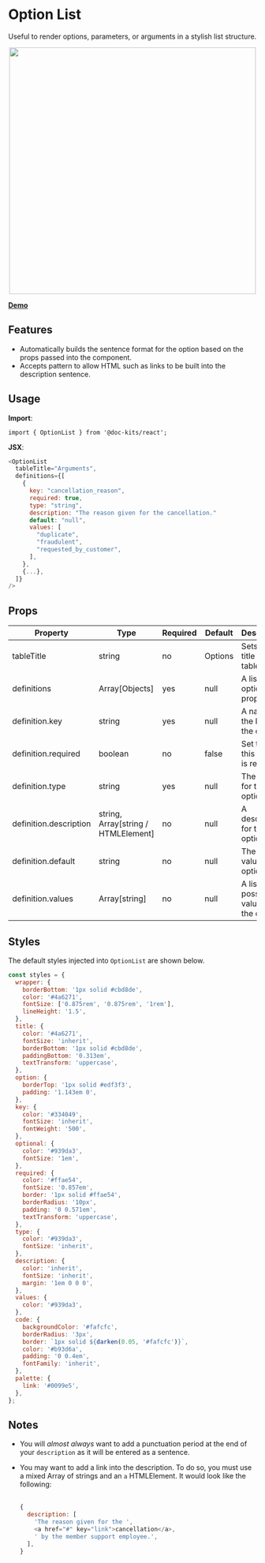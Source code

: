 # Option List

Useful to render options, parameters, or arguments in a stylish list structure.

<p align="center">
  <img src="https://raw.githubusercontent.com/doc-kits/react/master/images/option-list.png?raw=true" width="500">
</p>

**[Demo](https://doc-kits.github.io/react/?selectedKind=OptionList&selectedStory=default&full=0&addons=1&stories=1&panelRight=0&addonPanel=REACT_STORYBOOK%2Freadme%2Fpanel)**

## Features

- Automatically builds the sentence format for the option based on the props passed into the component.
- Accepts pattern to allow HTML such as links to be built into the description sentence.

## Usage

**Import**:

`import { OptionList } from '@doc-kits/react';`

**JSX**:

```js
<OptionList
  tableTitle="Arguments",
  definitions={[
    {
      key: "cancellation_reason",
      required: true,
      type: "string",
      description: "The reason given for the cancellation."
      default: "null",
      values: [
        "duplicate",
        "fraudulent",
        "requested_by_customer",
      ],
    },
    {...},
  ]}
/>
```

## Props

| Property               | Type                                | Required | Default | Description                              |
| ---------------------- | ----------------------------------- | -------- | ------- | ---------------------------------------- |
| tableTitle             | string                              | no       | Options | Sets the title for the table             |
| definitions            | Array[Objects]                      | yes      | null    | A list of option properties              |
| definition.key         | string                              | yes      | null    | A name for the key of the option         |
| definition.required    | boolean                             | no       | false   | Set true if this option is required      |
| definition.type        | string                              | yes      | null    | The type for the option                  |
| definition.description | string, Array[string / HTMLElement] | no       | null    | A description for the option             |
| definition.default     | string                              | no       | null    | The default value of the option          |
| definition.values      | Array[string]                       | no       | null    | A list of possible values for the option |

## Styles

The default styles injected into `OptionList` are shown below.

```js
const styles = {
  wrapper: {
    borderBottom: '1px solid #cbd8de',
    color: '#4a6271',
    fontSize: ['0.875rem', '0.875rem', '1rem'],
    lineHeight: '1.5',
  },
  title: {
    color: '#4a6271',
    fontSize: 'inherit',
    borderBottom: '1px solid #cbd8de',
    paddingBottom: '0.313em',
    textTransform: 'uppercase',
  },
  option: {
    borderTop: '1px solid #edf3f3',
    padding: '1.143em 0',
  },
  key: {
    color: '#334049',
    fontSize: 'inherit',
    fontWeight: '500',
  },
  optional: {
    color: '#939da3',
    fontSize: '1em',
  },
  required: {
    color: '#ffae54',
    fontSize: '0.857em',
    border: '1px solid #ffae54',
    borderRadius: '10px',
    padding: '0 0.571em',
    textTransform: 'uppercase',
  },
  type: {
    color: '#939da3',
    fontSize: 'inherit',
  },
  description: {
    color: 'inherit',
    fontSize: 'inherit',
    margin: '1em 0 0 0',
  },
  values: {
    color: '#939da3',
  },
  code: {
    backgroundColor: '#fafcfc',
    borderRadius: '3px',
    border: `1px solid ${darken(0.05, '#fafcfc')}`,
    color: '#b93d6a',
    padding: '0 0.4em',
    fontFamily: 'inherit',
  },
  palette: {
    link: '#0099e5',
  },
};
```

## Notes

- You will _almost always_ want to add a punctuation period at the end of your `description` as it will be entered as a sentence.

- You may want to add a link into the description. To do so, you must use a mixed Array of strings and an `a` HTMLElement. It would look like the following: <br><br>

  ```js
  {
    description: [
      'The reason given for the ',
      <a href="#" key="link">cancellation</a>,
      ' by the member support employee.',
    ],
  }
  ```
